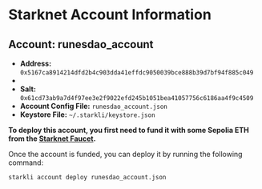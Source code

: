 # Starknet Account Information

## Account: runesdao_account

*   **Address:** `0x5167ca8914214dfd2b4c903dda41effdc9050039bce888b39d7bf94f885c049`
*   
*   **Salt:** `0x61cd73ab9a7d4f97ee3e2f9022efd245b1051bea41057756c6186aa4f9c4509`
*   **Account Config File:** `runesdao_account.json`
*   **Keystore File:** `~/.starkli/keystore.json`

**To deploy this account, you first need to fund it with some Sepolia ETH from the [Starknet Faucet](https://starknet-faucet.vercel.app/).**

Once the account is funded, you can deploy it by running the following command:

```bash
starkli account deploy runesdao_account.json
```
